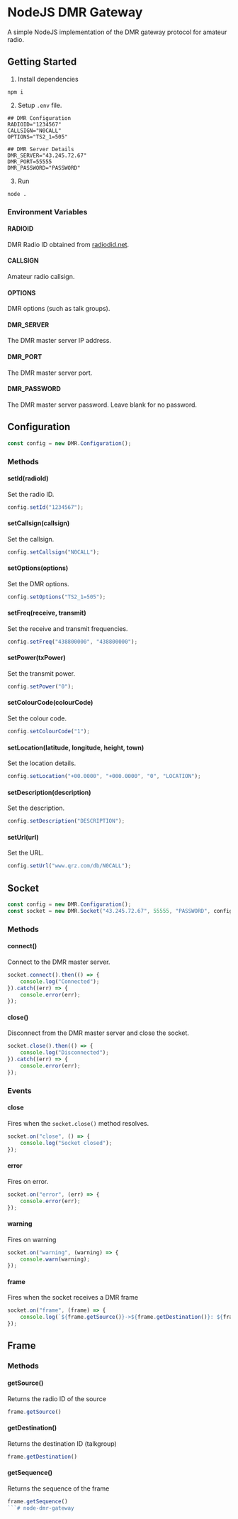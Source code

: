 # NodeJS DMR Gateway
A simple NodeJS implementation of the DMR gateway protocol for amateur radio.

## Getting Started
1. Install dependencies
```
npm i
```

2. Setup `.env` file.
```
## DMR Configuration
RADIOID="1234567"
CALLSIGN="N0CALL"
OPTIONS="TS2_1=505"

## DMR Server Details
DMR_SERVER="43.245.72.67"
DMR_PORT=55555
DMR_PASSWORD="PASSWORD"
```

3. Run
```
node .
```

### Environment Variables

#### RADIOID
DMR Radio ID obtained from [radiodid.net](https://radioid.net/).

#### CALLSIGN
Amateur radio callsign.

#### OPTIONS
DMR options (such as talk groups).

#### DMR_SERVER
The DMR master server IP address.

#### DMR_PORT
The DMR master server port.

#### DMR_PASSWORD
The DMR master server password. Leave blank for no password.

## Configuration
```js
const config = new DMR.Configuration();
```

### Methods

#### setId(radioId)
Set the radio ID.
```js
config.setId("1234567");
```

#### setCallsign(callsign)
Set the callsign.
```js
config.setCallsign("N0CALL");
```

#### setOptions(options)
Set the DMR options.
```js
config.setOptions("TS2_1=505");
```

#### setFreq(receive, transmit)
Set the receive and transmit frequencies.
```js
config.setFreq("438800000", "438800000");
```

#### setPower(txPower)
Set the transmit power.
```js
config.setPower("0");
```

#### setColourCode(colourCode)
Set the colour code.
```js
config.setColourCode("1");
```

#### setLocation(latitude, longitude, height, town)
Set the location details.
```js
config.setLocation("+00.0000", "+000.0000", "0", "LOCATION");
```

#### setDescription(description)
Set the description.
```js
config.setDescription("DESCRIPTION");
```

#### setUrl(url)
Set the URL.
```js
config.setUrl("www.qrz.com/db/N0CALL");
```

## Socket
```js
const config = new DMR.Configuration();
const socket = new DMR.Socket("43.245.72.67", 55555, "PASSWORD", config);
```

### Methods

#### connect()
Connect to the DMR master server.
```js
socket.connect().then(() => {
    console.log("Connected");
}).catch((err) => {
    console.error(err);
});
```

#### close()
Disconnect from the DMR master server and close the socket.
```js
socket.close().then(() => {
    console.log("Disconnected");
}).catch((err) => {
    console.error(err);
});
```

### Events

#### close
Fires when the `socket.close()` method resolves.
```js
socket.on("close", () => {
    console.log("Socket closed");
});
```

#### error
Fires on error.
```js
socket.on("error", (err) => {
    console.error(err);
});
```

#### warning
Fires on warning
```js
socket.on("warning", (warning) => {
    console.warn(warning);
});
```

#### frame
Fires when the socket receives a DMR frame
```js
socket.on("frame", (frame) => {
    console.log(`${frame.getSource()}->${frame.getDestination()}: ${frame.getSequence()}`);
});
```


## Frame

### Methods

#### getSource()
Returns the radio ID of the source
```js
frame.getSource()
```

#### getDestination()
Returns the destination ID (talkgroup)
```js
frame.getDestination()
```

#### getSequence()
Returns the sequence of the frame
```js
frame.getSequence()
```# node-dmr-gateway
